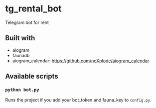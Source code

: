 # tg_rental_bot
Telegram bot for rent

## Built with
* aiogram
* faunadb
* aiogram_calendar: https://github.com/noXplode/aiogram_calendar

## Available scripts
### `python bot.py`
Runs the project if you add your bot_token and fauna_key to `config.py`.
